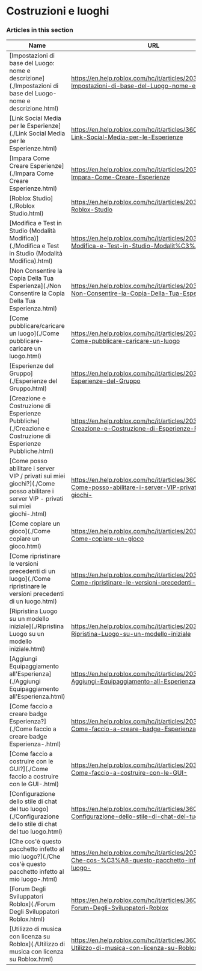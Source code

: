 # Costruzioni e luoghi  
### Articles in this section
Name|URL
-|-
[Impostazioni di base del Luogo: nome e descrizione](./Impostazioni di base del Luogo- nome e descrizione.html) |https://en.help.roblox.com/hc/it/articles/203314030-Impostazioni-di-base-del-Luogo-nome-e-descrizione
[Link Social Media per le Esperienze](./Link Social Media per le Esperienze.html) |https://en.help.roblox.com/hc/it/articles/360000910966-Link-Social-Media-per-le-Esperienze
[Impara Come Creare Esperienze](./Impara Come Creare Esperienze.html) |https://en.help.roblox.com/hc/it/articles/203625344-Impara-Come-Creare-Esperienze
[Roblox Studio](./Roblox Studio.html) |https://en.help.roblox.com/hc/it/articles/203313860-Roblox-Studio
[Modifica e Test in Studio (Modalità Modifica)](./Modifica e Test in Studio (Modalità Modifica).html) |https://en.help.roblox.com/hc/it/articles/203313870-Modifica-e-Test-in-Studio-Modalit%C3%A0-Modifica-
[Non Consentire la Copia Della Tua Esperienza](./Non Consentire la Copia Della Tua Esperienza.html) |https://en.help.roblox.com/hc/it/articles/203313940-Non-Consentire-la-Copia-Della-Tua-Esperienza
[Come pubblicare/caricare un luogo](./Come pubblicare-caricare un luogo.html) |https://en.help.roblox.com/hc/it/articles/203313890-Come-pubblicare-caricare-un-luogo
[Esperienze del Gruppo](./Esperienze del Gruppo.html) |https://en.help.roblox.com/hc/it/articles/203313760-Esperienze-del-Gruppo
[Creazione e Costruzione di Esperienze Pubbliche](./Creazione e Costruzione di Esperienze Pubbliche.html) |https://en.help.roblox.com/hc/it/articles/203313950-Creazione-e-Costruzione-di-Esperienze-Pubbliche
[Come posso abilitare i server VIP / privati ​​sui miei giochi?](./Come posso abilitare i server VIP - privati ​​sui miei giochi-.html) |https://en.help.roblox.com/hc/it/articles/360000781023-Come-posso-abilitare-i-server-VIP-privati-sui-miei-giochi-
[Come copiare un gioco](./Come copiare un gioco.html) |https://en.help.roblox.com/hc/it/articles/203313900-Come-copiare-un-gioco
[Come ripristinare le versioni precedenti di un luogo](./Come ripristinare le versioni precedenti di un luogo.html) |https://en.help.roblox.com/hc/it/articles/203313850-Come-ripristinare-le-versioni-precedenti-di-un-luogo
[Ripristina Luogo su un modello iniziale](./Ripristina Luogo su un modello iniziale.html) |https://en.help.roblox.com/hc/it/articles/203313920-Ripristina-Luogo-su-un-modello-iniziale
[Aggiungi Equipaggiamento all'Esperienza](./Aggiungi Equipaggiamento all'Esperienza.html) |https://en.help.roblox.com/hc/it/articles/203314050-Aggiungi-Equipaggiamento-all-Esperienza
[Come faccio a creare badge Esperienza?](./Come faccio a creare badge Esperienza-.html) |https://en.help.roblox.com/hc/it/articles/203313650-Come-faccio-a-creare-badge-Esperienza-
[Come faccio a costruire con le GUI?](./Come faccio a costruire con le GUI-.html) |https://en.help.roblox.com/hc/it/articles/203313960-Come-faccio-a-costruire-con-le-GUI-
[Configurazione dello stile di chat del tuo luogo](./Configurazione dello stile di chat del tuo luogo.html) |https://en.help.roblox.com/hc/it/articles/360019904552-Configurazione-dello-stile-di-chat-del-tuo-luogo
[Che cos'è questo pacchetto infetto al mio luogo?](./Che cos'è questo pacchetto infetto al mio luogo-.html) |https://en.help.roblox.com/hc/it/articles/203312920-Che-cos-%C3%A8-questo-pacchetto-infetto-al-mio-luogo-
[Forum Degli Sviluppatori Roblox](./Forum Degli Sviluppatori Roblox.html) |https://en.help.roblox.com/hc/it/articles/360000240223-Forum-Degli-Sviluppatori-Roblox
[Utilizzo di musica con licenza su Roblox](./Utilizzo di musica con licenza su Roblox.html) |https://en.help.roblox.com/hc/it/articles/360000927163-Utilizzo-di-musica-con-licenza-su-Roblox